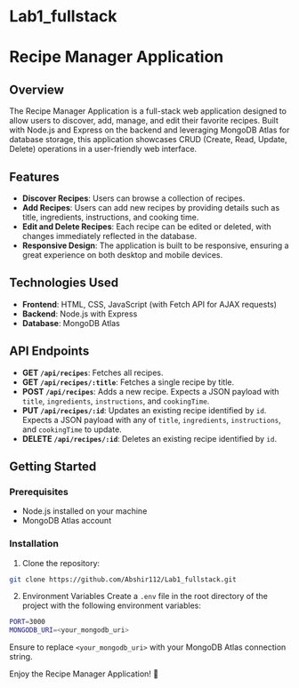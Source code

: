 # Lab1_fullstack

# Recipe Manager Application

## Overview
The Recipe Manager Application is a full-stack web application designed to allow users to discover, add, manage, and edit their favorite recipes. Built with Node.js and Express on the backend and leveraging MongoDB Atlas for database storage, this application showcases CRUD (Create, Read, Update, Delete) operations in a user-friendly web interface.

## Features
- **Discover Recipes**: Users can browse a collection of recipes.
- **Add Recipes**: Users can add new recipes by providing details such as title, ingredients, instructions, and cooking time.
- **Edit and Delete Recipes**: Each recipe can be edited or deleted, with changes immediately reflected in the database.
- **Responsive Design**: The application is built to be responsive, ensuring a great experience on both desktop and mobile devices.

## Technologies Used
- **Frontend**: HTML, CSS, JavaScript (with Fetch API for AJAX requests)
- **Backend**: Node.js with Express
- **Database**: MongoDB Atlas

## API Endpoints

- **GET `/api/recipes`**: Fetches all recipes.
- **GET `/api/recipes/:title`**: Fetches a single recipe by title.
- **POST `/api/recipes`**: Adds a new recipe. Expects a JSON payload with `title`, `ingredients`, `instructions`, and `cookingTime`.
- **PUT `/api/recipes/:id`**: Updates an existing recipe identified by `id`. Expects a JSON payload with any of `title`, `ingredients`, `instructions`, and `cookingTime` to update.
- **DELETE `/api/recipes/:id`**: Deletes an existing recipe identified by `id`.

## Getting Started

### Prerequisites
- Node.js installed on your machine
- MongoDB Atlas account

### Installation
1. Clone the repository:
```sh
git clone https://github.com/Abshir112/Lab1_fullstack.git
```

2. Environment Variables
Create a `.env` file in the root directory of the project with the following environment variables:
```sh
PORT=3000
MONGODB_URI=<your_mongodb_uri>
```

Ensure to replace `<your_mongodb_uri>` with your MongoDB Atlas connection string.


Enjoy the Recipe Manager Application! 🚀
